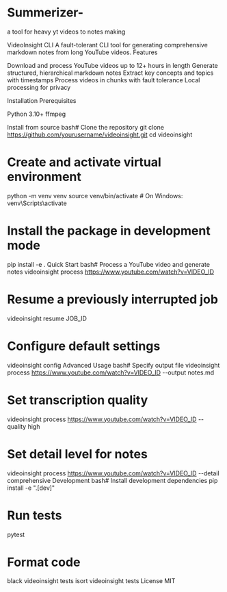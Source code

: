# Summerizer-
a tool for heavy yt videos to notes making 


VideoInsight CLI
A fault-tolerant CLI tool for generating comprehensive markdown notes from long YouTube videos.
Features

Download and process YouTube videos up to 12+ hours in length
Generate structured, hierarchical markdown notes
Extract key concepts and topics with timestamps
Process videos in chunks with fault tolerance
Local processing for privacy

Installation
Prerequisites

Python 3.10+
ffmpeg

Install from source
bash# Clone the repository
git clone https://github.com/yourusername/videoinsight.git
cd videoinsight

# Create and activate virtual environment
python -m venv venv
source venv/bin/activate  # On Windows: venv\Scripts\activate

# Install the package in development mode
pip install -e .
Quick Start
bash# Process a YouTube video and generate notes
videoinsight process https://www.youtube.com/watch?v=VIDEO_ID

# Resume a previously interrupted job
videoinsight resume JOB_ID

# Configure default settings
videoinsight config
Advanced Usage
bash# Specify output file
videoinsight process https://www.youtube.com/watch?v=VIDEO_ID --output notes.md

# Set transcription quality
videoinsight process https://www.youtube.com/watch?v=VIDEO_ID --quality high

# Set detail level for notes
videoinsight process https://www.youtube.com/watch?v=VIDEO_ID --detail comprehensive
Development
bash# Install development dependencies
pip install -e ".[dev]"

# Run tests
pytest

# Format code
black videoinsight tests
isort videoinsight tests
License
MIT